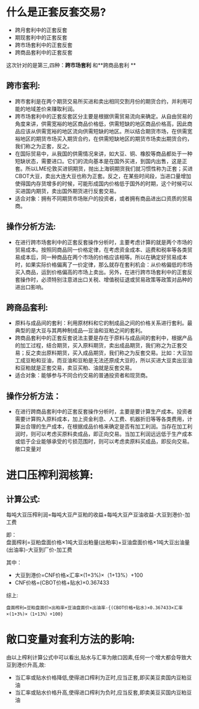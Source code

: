 # 什么是正套反套交易?  
- 跨月套利中的正套反套  
- 期现套利中的正套反套  
- 跨市场套利中的正套反套  
- 跨商品套利中的正套反套  

这次针对的是第三,四种：**跨市场套利**  和**跨商品套利 **
## 跨市套利:
- 跨市套利是在两个期货交易所买进和卖出相同交割月份的期货合约，并利用可能的地域差价来赚取利润。  
- 跨市场套利中的正套反套区分主要是根据供需贸易流向来确定。从自由贸易的角度来讲，供需宽裕的地区商品价格低，供需短缺的地区商品价格高，因此商品应该从供需宽裕的地区流向供需短缺的地区。所以结合期货市场，在供需宽裕地区的期货市场买入期货合约，在供需短缺地区的期货市场卖出期货合约，我们称之为正套，反之。
- 在国际贸易中，从我国的供需情况来讲，如大豆、铜、橡胶等商品都处于一种短缺状态，需要进口。它们的流向基本是在国外买进，到国内出售，这是正套。所以LME伦敦买进铜期货，抛出上海铜期货我们就习惯性称为正套；买进CBOT大豆，卖出大连大豆也称为正套。反之，在某些时间段，当进口量增加使得国内存货增多的时候，可能形成国内价格低于国外的时期，这个时候可以买进国内期货，卖出国外期货进行反套交易。
- 适合对象：拥有不同期货市场账户的投资者，或者拥有商品进出口资质的贸易商。  

## 操作分析方法:  
- 在进行跨市场套利中的正套反套操作分析时，主要考虑计算的就是两个市场的贸易成本。按照同商品同一价格定律，在考虑资金成本、运费和税率等各类贸易成本后，同一种商品在两个市场的价格应该相等。所以在确定好贸易成本时，如果实际价格偏离了一价定律，那么就存在套利机会：从价格偏低的市场买入商品，运到价格偏高的市场上卖出。另外，在进行跨市场套利中的正套反套操作时，必须特别注意进出口关税、增值税征退或贸易政策等政策对品种的进出口影响。  

## 跨商品套利:  
- 原料与成品间的套利：利用原材料和它的制成品之间的价格关系进行套利。最典型的是大豆与其两种制成品—豆油和豆粕之间的套利。  
- 跨商品套利中的正套反套说法主要是存在于原料与成品间的套利中，根据产品的加工过程，结合期货，买入原料期货，卖出成品期货，我们称之为正套交易；反之卖出原料期货，买入成品期货，我们称之为反套交易。比如：大豆加工成豆粕和豆油，而豆油和豆粕是无法还原成大豆的，所以买进大豆卖出豆油和豆粕就是正套交易，卖豆买粕、油就是反套交易。  
- 适合对象：能够参与不同合约交易的普通投资者和现货商。  

## 操作分析方法：
- 在进行跨商品套利中的正套反套操作分析时，主要是要计算生产成本。投资者需要计算购入原料成本，加上资金利息、人工费、机器折旧等等各类费用，计算出合理的生产成本，在根据成品价格来确定是否有加工利润。当存在加工利润时，则可以考虑买原料卖成品，即正向交易。当加工利润远远低于生产成本或低于企业能够承受的亏损范围时，则可以考虑卖原料买成品，即反向交易。  
敞口变量对  

# 进口压榨利润核算:  
## 计算公式:  
每吨大豆压榨利润=每吨大豆产豆粕的收益+每吨大豆产豆油收益-大豆到港价-加工费  

即：  
盘面榨利=豆粕盘面价格×1吨大豆出粕量(出粕率)+豆油盘面价格×1吨大豆出油量(出油率)-大豆到厂价-加工费  

其中：   
  - 大豆到港价=CNF价格×汇率×(1+3%)×（1+13%）+100  
  - CNF价格=(CBOT价格+贴水)×0.367433   

综上:

``盘面榨利=豆粕盘面价×出粕率+豆油盘面价×出油率-{(CBOT价格+贴水)×0.367433×汇率×(1+3%)×（1+13%）+100}``
# 敞口变量对套利方法的影响:    
由以上榨利计算公式中可以看出,贴水与汇率为敞口因素,任何一个增大都会导致大豆到港价升高,故:  
- 当汇率或贴水价格降低,使得进口榨利为正时,应当正套,即买美豆卖国内豆粕豆油  
- 当汇率或贴水价格升高,使得进口榨利为负时,应当反套,即卖美豆买国内豆粕豆油
